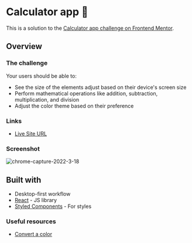 # Calculator app 🧮

This is a solution to the [Calculator app challenge on Frontend Mentor](https://www.frontendmentor.io/challenges/calculator-app-9lteq5N29). 

## Overview

### The challenge

Your users should be able to:

- See the size of the elements adjust based on their device's screen size
- Perform mathematical operations like addition, subtraction, multiplication, and division
- Adjust the color theme based on their preference

### Links

- [Live Site URL](https://calc-app-274afc.netlify.app/)


### Screenshot
![chrome-capture-2022-3-18](https://user-images.githubusercontent.com/64233549/163815879-7a338ba0-f201-4bb1-9bfb-227dbf206e78.gif)



## Built with

- Desktop-first workflow
- [React](https://reactjs.org/) - JS library
- [Styled Components](https://styled-components.com/) - For styles


### Useful resources

- [Convert a color](https://convertacolor.com/)
